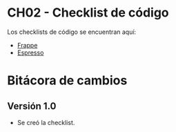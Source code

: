 # CH02 - Checklist de código

Los checklists de código se encuentran aquí:
- [Frappe](https://docs.google.com/spreadsheets/d/1BTfYvNCsBmU54sY2hRHbU0hQRsxRtR4aCTtCfFbPxrI/edit?usp=sharing)
- [Espresso](https://docs.google.com/spreadsheets/d/1n_54rAYTKQbeS7BMTjiWpKrLYeu8Y7eRPxawOJVQQbs/edit?usp=sharing)

# Bitácora de cambios

## Versión 1.0
  - Se creó la checklist.

